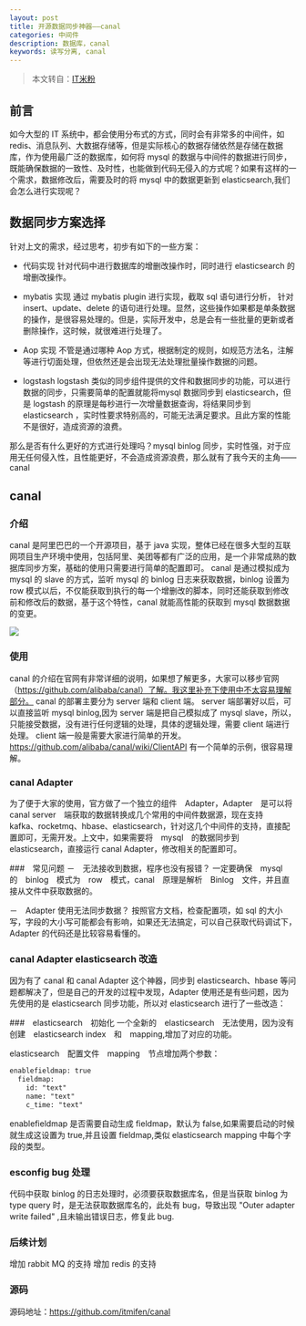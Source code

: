 ```yaml
---
layout: post
title: 开源数据同步神器——canal
categories: 中间件
description: 数据库，canal
keywords: 读写分离, canal
---
```

>本文转自：[IT米粉](https://www.cnblogs.com/joylee/p/10248106.html)

## 前言
如今大型的 IT 系统中，都会使用分布式的方式，同时会有非常多的中间件，如 redis、消息队列、大数据存储等，但是实际核心的数据存储依然是存储在数据库，作为使用最广泛的数据库，如何将 mysql 的数据与中间件的数据进行同步，既能确保数据的一致性、及时性，也能做到代码无侵入的方式呢？如果有这样的一个需求，数据修改后，需要及时的将 mysql 中的数据更新到 elasticsearch,我们会怎么进行实现呢？

## 数据同步方案选择
针对上文的需求，经过思考，初步有如下的一些方案：

- 代码实现
针对代码中进行数据库的增删改操作时，同时进行 elasticsearch 的增删改操作。

- mybatis 实现
通过 mybatis plugin 进行实现，截取 sql 语句进行分析， 针对 insert、update、delete 的语句进行处理。显然，这些操作如果都是单条数据的操作，是很容易处理的。但是，实际开发中，总是会有一些批量的更新或者删除操作，这时候，就很难进行处理了。

- Aop 实现
不管是通过哪种 Aop 方式，根据制定的规则，如规范方法名，注解等进行切面处理，但依然还是会出现无法处理批量操作数据的问题。

- logstash
logstash 类似的同步组件提供的文件和数据同步的功能，可以进行数据的同步，只需要简单的配置就能将mysql 数据同步到 elasticsearch，但是 logstash 的原理是每秒进行一次增量数据查询，将结果同步到 elasticsearch ，实时性要求特别高的，可能无法满足要求。且此方案的性能不是很好，造成资源的浪费。


那么是否有什么更好的方式进行处理吗？mysql binlog 同步，实时性强，对于应用无任何侵入性，且性能更好，不会造成资源浪费，那么就有了我今天的主角——canal

## canal
### 介绍
canal 是阿里巴巴的一个开源项目，基于 java 实现，整体已经在很多大型的互联网项目生产环境中使用，包括阿里、美团等都有广泛的应用，是一个非常成熟的数据库同步方案，基础的使用只需要进行简单的配置即可。 
canal 是通过模拟成为 mysql 的 slave 的方式，监听 mysql 的 binlog 日志来获取数据，binlog 设置为 row 模式以后，不仅能获取到执行的每一个增删改的脚本，同时还能获取到修改前和修改后的数据，基于这个特性，canal 就能高性能的获取到 mysql 数据数据的变更。

![](https://ws2.sinaimg.cn/large/006tNc79gy1fz0rzegysej30ou0bijrk.jpg)

### 使用
canal 的介绍在官网有非常详细的说明，如果想了解更多，大家可以移步官网（https://github.com/alibaba/canal）了解。我这里补充下使用中不太容易理解部分。
canal 的部署主要分为 server 端和 client 端。
server 端部署好以后，可以直接监听 mysql binlog,因为 server 端是把自己模拟成了 mysql slave，所以，只能接受数据，没有进行任何逻辑的处理，具体的逻辑处理，需要 client 端进行处理。
client 端一般是需要大家进行简单的开发。https://github.com/alibaba/canal/wiki/ClientAPI 有一个简单的示例，很容易理解。

### canal Adapter
为了便于大家的使用，官方做了一个独立的组件　Adapter，Adapter　是可以将　canal server　端获取的数据转换成几个常用的中间件数据源，现在支持　kafka、rocketmq、hbase、elasticsearch，针对这几个中间件的支持，直接配置即可，无需开发。上文中，如果需要将　mysql　的数据同步到　elasticsearch，直接运行 canal Adapter，修改相关的配置即可。

###　常见问题
－　无法接收到数据，程序也没有报错？
一定要确保　mysql　的　binlog　模式为　row　模式，canal　原理是解析　Binlog　文件，并且直接从文件中获取数据的。

－　Adapter 使用无法同步数据？
按照官方文档，检查配置项，如 sql 的大小写，字段的大小写可能都会有影响，如果还无法搞定，可以自己获取代码调试下，Adapter 的代码还是比较容易看懂的。

### canal Adapter elasticsearch 改造
因为有了 canal 和 canal Adapter 这个神器，同步到 elasticsearch、hbase 等问题都解决了，但是自己的开发的过程中发现，Adapter 使用还是有些问题，因为先使用的是 elasticsearch 同步功能，所以对 elasticsearch 进行了一些改造：

###　elasticsearch　初始化
一个全新的　elasticsearch　无法使用，因为没有创建　elasticsearch index　和　mapping,增加了对应的功能。

elasticsearch　配置文件　mapping　节点增加两个参数：
```xml
enablefieldmap: true
  fieldmap:
    id: "text"
    name: "text"
    c_time: "text"
```

enablefieldmap 是否需要自动生成 fieldmap，默认为 false,如果需要启动的时候就生成这设置为 true,并且设置 
fieldmap,类似 elasticsearch mapping 中每个字段的类型。

### esconfig bug 处理
代码中获取 binlog 的日志处理时，必须要获取数据库名，但是当获取 binlog 为 type query 时，是无法获取数据库名的，此处有 bug，导致出现 "Outer adapter write failed" ,且未输出错误日志，修复此 bug.

### 后续计划
增加 rabbit MQ 的支持
增加 redis 的支持

### 源码
源码地址：https://github.com/itmifen/canal
